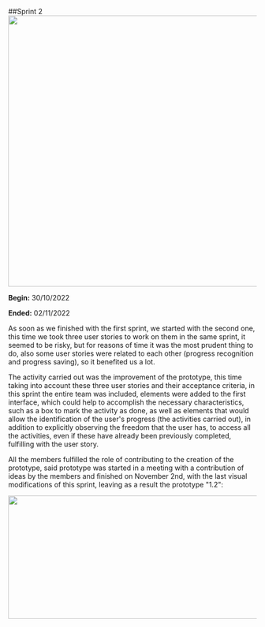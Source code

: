 ##Sprint 2
<img src="https://github.com/RaptorRush135/Fundamentos-LIS/blob/Russel-Adrian-Bonilla-Pech-Entrega-1/Artifacts/sprint2.png" width="950" height="550"/>

**Begin:** 30/10/2022 

**Ended:** 02/11/2022 

As soon as we finished with the first sprint, we started with the second one, this time we took three user stories to work on them in the same sprint, it seemed to be risky, but for reasons of time it was the most prudent thing to do, also some user stories were related to each other (progress recognition and progress saving), so it benefited us a lot.

The activity carried out was the improvement of the prototype, this time taking into account these three user stories and their acceptance criteria, in this sprint the entire team was included, elements were added to the first interface, which could help to accomplish the necessary characteristics, such as a box to mark the activity as done, as well as elements that would allow the identification of the user's progress (the activities carried out), in addition to explicitly observing the freedom that the user has, to access all the activities, even if these have already been previously completed, fulfilling with the user story.

All the members fulfilled the role of contributing to the creation of the prototype, said prototype was started in a meeting with a contribution of ideas by the members and finished on November 2nd, with the last visual modifications of this sprint, leaving as a result the prototype "1.2":


<img src="https://github.com/RaptorRush135/Fundamentos-LIS/blob/Russel-Adrian-Bonilla-Pech-Entrega-1/Artifacts/Prototype1.2.png" width="550" height="250"/>
